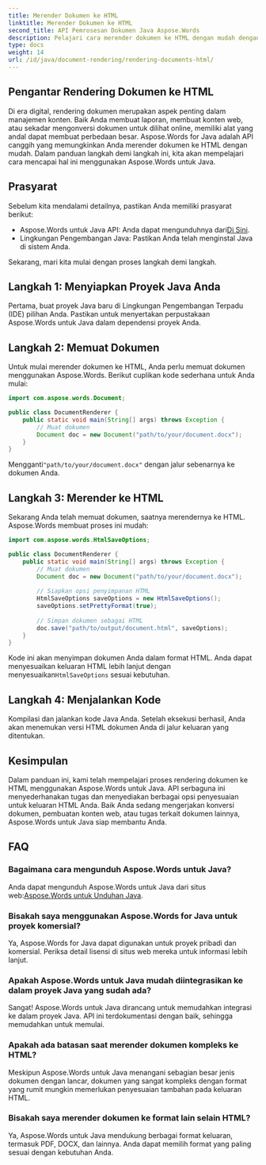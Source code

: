 ```yaml
---
title: Merender Dokumen ke HTML
linktitle: Merender Dokumen ke HTML
second_title: API Pemrosesan Dokumen Java Aspose.Words
description: Pelajari cara merender dokumen ke HTML dengan mudah dengan Aspose.Words untuk Java. Panduan langkah demi langkah untuk konversi dokumen yang efisien.
type: docs
weight: 14
url: /id/java/document-rendering/rendering-documents-html/
---
```


## Pengantar Rendering Dokumen ke HTML

Di era digital, rendering dokumen merupakan aspek penting dalam manajemen konten. Baik Anda membuat laporan, membuat konten web, atau sekadar mengonversi dokumen untuk dilihat online, memiliki alat yang andal dapat membuat perbedaan besar. Aspose.Words for Java adalah API canggih yang memungkinkan Anda merender dokumen ke HTML dengan mudah. Dalam panduan langkah demi langkah ini, kita akan mempelajari cara mencapai hal ini menggunakan Aspose.Words untuk Java.

## Prasyarat

Sebelum kita mendalami detailnya, pastikan Anda memiliki prasyarat berikut:

-  Aspose.Words untuk Java API: Anda dapat mengunduhnya dari[Di Sini](https://releases.aspose.com/words/java/).
- Lingkungan Pengembangan Java: Pastikan Anda telah menginstal Java di sistem Anda.

Sekarang, mari kita mulai dengan proses langkah demi langkah.

## Langkah 1: Menyiapkan Proyek Java Anda

Pertama, buat proyek Java baru di Lingkungan Pengembangan Terpadu (IDE) pilihan Anda. Pastikan untuk menyertakan perpustakaan Aspose.Words untuk Java dalam dependensi proyek Anda.

## Langkah 2: Memuat Dokumen

Untuk mulai merender dokumen ke HTML, Anda perlu memuat dokumen menggunakan Aspose.Words. Berikut cuplikan kode sederhana untuk Anda mulai:

```java
import com.aspose.words.Document;

public class DocumentRenderer {
    public static void main(String[] args) throws Exception {
        // Muat dokumen
        Document doc = new Document("path/to/your/document.docx");
    }
}
```

 Mengganti`"path/to/your/document.docx"` dengan jalur sebenarnya ke dokumen Anda.

## Langkah 3: Merender ke HTML

Sekarang Anda telah memuat dokumen, saatnya merendernya ke HTML. Aspose.Words membuat proses ini mudah:

```java
import com.aspose.words.HtmlSaveOptions;

public class DocumentRenderer {
    public static void main(String[] args) throws Exception {
        // Muat dokumen
        Document doc = new Document("path/to/your/document.docx");
        
        // Siapkan opsi penyimpanan HTML
        HtmlSaveOptions saveOptions = new HtmlSaveOptions();
        saveOptions.setPrettyFormat(true);
        
        // Simpan dokumen sebagai HTML
        doc.save("path/to/output/document.html", saveOptions);
    }
}
```

Kode ini akan menyimpan dokumen Anda dalam format HTML. Anda dapat menyesuaikan keluaran HTML lebih lanjut dengan menyesuaikan`HtmlSaveOptions` sesuai kebutuhan.

## Langkah 4: Menjalankan Kode

Kompilasi dan jalankan kode Java Anda. Setelah eksekusi berhasil, Anda akan menemukan versi HTML dokumen Anda di jalur keluaran yang ditentukan.

## Kesimpulan

Dalam panduan ini, kami telah mempelajari proses rendering dokumen ke HTML menggunakan Aspose.Words untuk Java. API serbaguna ini menyederhanakan tugas dan menyediakan berbagai opsi penyesuaian untuk keluaran HTML Anda. Baik Anda sedang mengerjakan konversi dokumen, pembuatan konten web, atau tugas terkait dokumen lainnya, Aspose.Words untuk Java siap membantu Anda.

## FAQ

### Bagaimana cara mengunduh Aspose.Words untuk Java?

 Anda dapat mengunduh Aspose.Words untuk Java dari situs web:[Aspose.Words untuk Unduhan Java](https://releases.aspose.com/words/java/).

### Bisakah saya menggunakan Aspose.Words for Java untuk proyek komersial?

Ya, Aspose.Words for Java dapat digunakan untuk proyek pribadi dan komersial. Periksa detail lisensi di situs web mereka untuk informasi lebih lanjut.

### Apakah Aspose.Words untuk Java mudah diintegrasikan ke dalam proyek Java yang sudah ada?

Sangat! Aspose.Words untuk Java dirancang untuk memudahkan integrasi ke dalam proyek Java. API ini terdokumentasi dengan baik, sehingga memudahkan untuk memulai.

### Apakah ada batasan saat merender dokumen kompleks ke HTML?

Meskipun Aspose.Words untuk Java menangani sebagian besar jenis dokumen dengan lancar, dokumen yang sangat kompleks dengan format yang rumit mungkin memerlukan penyesuaian tambahan pada keluaran HTML.

### Bisakah saya merender dokumen ke format lain selain HTML?

Ya, Aspose.Words untuk Java mendukung berbagai format keluaran, termasuk PDF, DOCX, dan lainnya. Anda dapat memilih format yang paling sesuai dengan kebutuhan Anda.